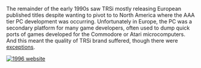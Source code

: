 The remainder of the early 1990s saw TRSi mostly releasing European published titles despite wanting to pivot to to North America where the AAA tier PC development was occurring. Unfortunately in Europe, the PC was a secondary platform for many game developers, often used to dump quick ports of games developed for the Commodore or Atari microcomputers. And this meant the quality of TRSi brand suffered, though there were [exceptions](/f/ae466d).

 [![1996 website](https://wayback.defacto2.net/defacto2-from-1999-september-26/banners/trsi-banner.gif)](https://web.archive.org/web/19961227014238/http://www.trsi.de/)